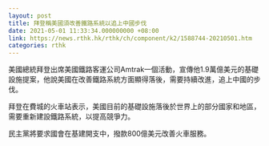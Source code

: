 ```yaml
---
layout: post
title: 拜登稱美國須改善鐵路系統以追上中國步伐
date: 2021-05-01 11:33:34.000000000 +08:00
link: https://news.rthk.hk/rthk/ch/component/k2/1588744-20210501.htm
categories: rthk
---
```


美國總統拜登出席美國鐵路客運公司Amtrak一個活動，宣傳他1.9萬億美元的基礎設施提案，他說美國在改善鐵路系統方面顯得落後，需要持續改進，追上中國的步伐。

拜登在費城的火車站表示，美國目前的基礎設施落後於世界上的部分國家和地區，需要重新建設鐵路系統，以提高競爭力。

民主黨將要求國會在基建開支中，撥款800億美元改善火車服務。

